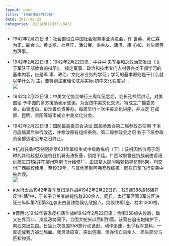 ```yaml
---
layout: post
title: "1942年02月22日"
date: 2017-02-22
categories: 抗日战争(1937-1945)
---
```


<meta name="referrer" content="no-referrer" />

- 1942年2月22日讯：社会部设立中国社会服务事业协进会，许 世英、黄仁霖为正、副会长。黄炎培、杜月笙、潘公展、洪兰友、康泽、康 心如、刘伯闵等为理事。 

- 1942年2月22日讯：1942年2月22日讯：中共中 央军委和总政治部发出《关于军队干部教育的指示》， 规定军事、政治和技术专门人材等各类干部学习的基本内容，应是军 事、政治、文化和业务的学习；学习的基本原则是干什么就以学什么为 主，要特别注重理论联系实际;初中文化程度以 ... <br/><img src="https://ww3.sinaimg.cn/large/aca367d8jw1fczhy74hlpj20c80aymyj.jpg" />

- 1942年2月22日讯：中美文化协会举行三周年纪念会，会长孔祥熙讲话，对美国给 予中国的多方援助表示感谢。为促进中美文化交流，特成立广播委员 会，由曾虚白、彭乐善负责筹办。每周举行一次中美文化讲座，并决定 在成都、昆明、贵阳等城市成立中美文化分会。 

- 1942年2月22日讯：国防最高委员会决议:国民参政会第二届参政员任期 于本月底届满后举行改选，并修改原有组织条例。第二届参政会之职 权于下届参政员全部选定公布之日终止。 

- #抗战装备#英制阿弗罗631型军校生式中级教练机（下）：该机因售价高于同时代其他轻型双座机且机翼无法折叠，销路不佳。广西政府曾在抗战前由香港远航进口1架并在柳州鸡喇飞行维修厂，由加拿大顾问哈顿指导仿制5架，均交付广西航校使用。至1939年，与其他英制阿弗罗教练机一同在日军飞行空袭中被炸毀。 <br/><img src="https://ww3.sinaimg.cn/large/aca367d8jw1fcz0m1x89sj20b40j1wgx.jpg" />

- #太行太岳1942年春季反扫荡作战#1942年2月22日讯：129师386旅16团在反“扫荡”中，于长子县关爷岭毙伤敌200余人。同日，太行军区第3军分区决死三纵队第7团第3连袭击白晋铁路侯店敌据点，烧毁铁桥1座、枕木1200根。 

- #晋西北1942年春季反扫荡作战#1942年2月22日讯：合围358旅失败后，敌又在界河口、岚县敌协同下，合围大蛇头以西8团1营。该营在迫击炮掩护下，向西突出包围。日寇此次包围358旅行动诡密，动作迅速，出乎我军意料，一度造成我方被动局面。我灵活应变，突出包围，但亦伤亡百余人，损失部分马匹和物资。 

